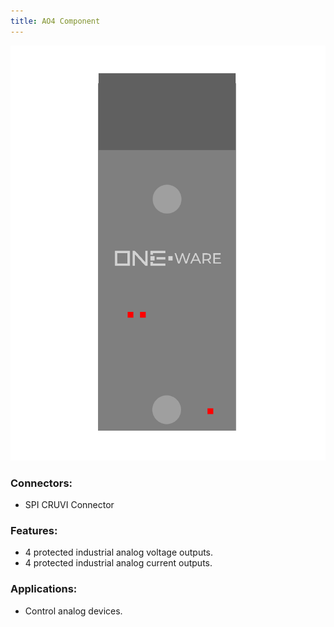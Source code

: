 ```yaml
---
title: AO4 Component
---
```


![AO4 Component](img/Component_AO4.png)

### Connectors:
- SPI CRUVI Connector

### Features:
- 4 protected industrial analog voltage outputs.
- 4 protected industrial analog current outputs.

### Applications:
- Control analog devices.
